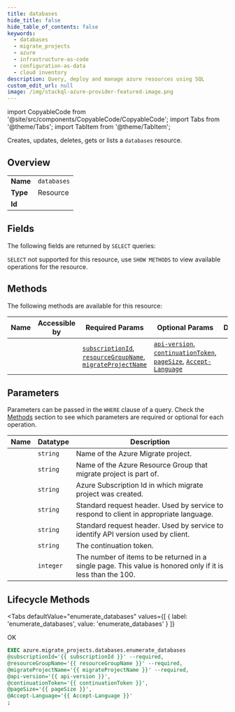 ```yaml
--- 
title: databases
hide_title: false
hide_table_of_contents: false
keywords:
  - databases
  - migrate_projects
  - azure
  - infrastructure-as-code
  - configuration-as-data
  - cloud inventory
description: Query, deploy and manage azure resources using SQL
custom_edit_url: null
image: /img/stackql-azure-provider-featured-image.png
---
```


import CopyableCode from '@site/src/components/CopyableCode/CopyableCode';
import Tabs from '@theme/Tabs';
import TabItem from '@theme/TabItem';

Creates, updates, deletes, gets or lists a <code>databases</code> resource.

## Overview
<table><tbody>
<tr><td><b>Name</b></td><td><code>databases</code></td></tr>
<tr><td><b>Type</b></td><td>Resource</td></tr>
<tr><td><b>Id</b></td><td><CopyableCode code="azure.migrate_projects.databases" /></td></tr>
</tbody></table>

## Fields

The following fields are returned by `SELECT` queries:

`SELECT` not supported for this resource, use `SHOW METHODS` to view available operations for the resource.


## Methods

The following methods are available for this resource:

<table>
<thead>
    <tr>
    <th>Name</th>
    <th>Accessible by</th>
    <th>Required Params</th>
    <th>Optional Params</th>
    <th>Description</th>
    </tr>
</thead>
<tbody>
<tr>
    <td><a href="#enumerate_databases"><CopyableCode code="enumerate_databases" /></a></td>
    <td><CopyableCode code="exec" /></td>
    <td><a href="#parameter-subscriptionId"><code>subscriptionId</code></a>, <a href="#parameter-resourceGroupName"><code>resourceGroupName</code></a>, <a href="#parameter-migrateProjectName"><code>migrateProjectName</code></a></td>
    <td><a href="#parameter-api-version"><code>api-version</code></a>, <a href="#parameter-continuationToken"><code>continuationToken</code></a>, <a href="#parameter-pageSize"><code>pageSize</code></a>, <a href="#parameter-Accept-Language"><code>Accept-Language</code></a></td>
    <td></td>
</tr>
</tbody>
</table>

## Parameters

Parameters can be passed in the `WHERE` clause of a query. Check the [Methods](#methods) section to see which parameters are required or optional for each operation.

<table>
<thead>
    <tr>
    <th>Name</th>
    <th>Datatype</th>
    <th>Description</th>
    </tr>
</thead>
<tbody>
<tr id="parameter-migrateProjectName">
    <td><CopyableCode code="migrateProjectName" /></td>
    <td><code>string</code></td>
    <td>Name of the Azure Migrate project.</td>
</tr>
<tr id="parameter-resourceGroupName">
    <td><CopyableCode code="resourceGroupName" /></td>
    <td><code>string</code></td>
    <td>Name of the Azure Resource Group that migrate project is part of.</td>
</tr>
<tr id="parameter-subscriptionId">
    <td><CopyableCode code="subscriptionId" /></td>
    <td><code>string</code></td>
    <td>Azure Subscription Id in which migrate project was created.</td>
</tr>
<tr id="parameter-Accept-Language">
    <td><CopyableCode code="Accept-Language" /></td>
    <td><code>string</code></td>
    <td>Standard request header. Used by service to respond to client in appropriate language.</td>
</tr>
<tr id="parameter-api-version">
    <td><CopyableCode code="api-version" /></td>
    <td><code>string</code></td>
    <td>Standard request header. Used by service to identify API version used by client.</td>
</tr>
<tr id="parameter-continuationToken">
    <td><CopyableCode code="continuationToken" /></td>
    <td><code>string</code></td>
    <td>The continuation token.</td>
</tr>
<tr id="parameter-pageSize">
    <td><CopyableCode code="pageSize" /></td>
    <td><code>integer</code></td>
    <td>The number of items to be returned in a single page. This value is honored only if it is less than the 100.</td>
</tr>
</tbody>
</table>

## Lifecycle Methods

<Tabs
    defaultValue="enumerate_databases"
    values={[
        { label: 'enumerate_databases', value: 'enumerate_databases' }
    ]}
>
<TabItem value="enumerate_databases">

OK

```sql
EXEC azure.migrate_projects.databases.enumerate_databases 
@subscriptionId='{{ subscriptionId }}' --required, 
@resourceGroupName='{{ resourceGroupName }}' --required, 
@migrateProjectName='{{ migrateProjectName }}' --required, 
@api-version='{{ api-version }}', 
@continuationToken='{{ continuationToken }}', 
@pageSize='{{ pageSize }}', 
@Accept-Language='{{ Accept-Language }}'
;
```
</TabItem>
</Tabs>
